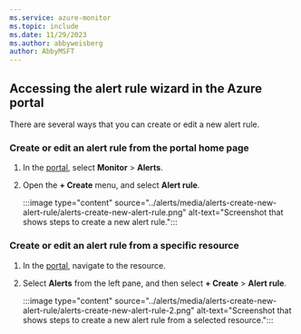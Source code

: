 ```yaml
---
ms.service: azure-monitor
ms.topic: include
ms.date: 11/29/2023
ms.author: abbyweisberg
author: AbbyMSFT
---
```


## Accessing the alert rule wizard in the Azure portal

There are several ways that you can create or edit a new alert rule.

### Create or edit an alert rule from the portal home page

1. In the [portal](https://portal.azure.com/), select **Monitor** > **Alerts**.
1. Open the **+ Create** menu, and select **Alert rule**.

    :::image type="content" source="../alerts/media/alerts-create-new-alert-rule/alerts-create-new-alert-rule.png" alt-text="Screenshot that shows steps to create a new alert rule.":::

### Create or edit an alert rule from a specific resource

1. In the [portal](https://portal.azure.com/), navigate to the resource.
1. Select **Alerts** from the left pane, and then select **+ Create** > **Alert rule**.

     :::image type="content" source="../alerts/media/alerts-create-new-alert-rule/alerts-create-new-alert-rule-2.png" alt-text="Screenshot that shows steps to create a new alert rule from a selected resource.":::
